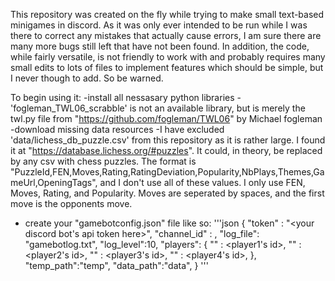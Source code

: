 This repository was created on the fly while trying to make small text-based minigames in discord.
As it was only ever intended to be run while I was there to correct any mistakes that actually cause errors, I am sure there are many more bugs still left that have not been found.
In addition, the code, while fairly versatile, is not friendly to work with and probably requires many small edits to lots of files to implement features which should be simple, but I never though to add. 
So be warned.

To begin using it:
-install all nessasary python libraries
    -'fogleman_TWL06_scrabble' is not an available library, but is merely the twl.py file from "https://github.com/fogleman/TWL06" by Michael fogleman
-download missing data resources
    -I have excluded 'data/lichess_db_puzzle.csv' from this repository as it is rather large. I found it at "https://database.lichess.org/#puzzles". It could, in theory, be replaced by any csv with chess puzzles. The format is "PuzzleId,FEN,Moves,Rating,RatingDeviation,Popularity,NbPlays,Themes,GameUrl,OpeningTags", and I don't use all of these values. I only use FEN, Moves, Rating, and Popularity. Moves are seperated by spaces, and the first move is the opponents move.
- create your "gamebotconfig.json" file like so:
'''json
{
    "token" : "<your discord bot's api token here>",
    "channel_id" : <the channel id your game will run in>,
    "log_file": "gamebotlog.txt",
    "log_level":10,
    "players": {
        "<player1 name>" : <player1's id>,
        "<player2 name>" : <player2's id>,
        "<player3 name>" : <player3's id>,
        "<player4 name>" : <player4's id>,
    },
    "temp_path":"temp",
    "data_path":"data",
}
'''